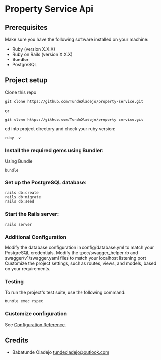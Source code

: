 # Property Service Api

## Prerequisites

Make sure you have the following software installed on your machine:

- Ruby (version X.X.X)
- Ruby on Rails (version X.X.X)
- Bundler
- PostgreSQL

## Project setup
Clone this repo

```
git clone https://github.com/TundeOladejo/property-service.git
```
or

```
git clone https://github.com/TundeOladejo/property-service.git
```

cd into project directory and check your ruby version:
```
ruby -v
```

### Install the required gems using Bundler:
Using Bundle
```
bundle
```

### Set up the PostgreSQL database:
```
rails db:create
rails db:migrate
rails db:seed
```

### Start the Rails server:
```
rails server
```

### Additional Configuration

Modify the database configuration in config/database.yml to match your PostgreSQL credentials.
Modify the spec/swagger_helper.rb and swagger/v1/swagger.yaml files to match your localhost listening port
Customize the project settings, such as routes, views, and models, based on your requirements.

### Testing
To run the project's test suite, use the following command:
```
bundle exec rspec
```

### Customize configuration
See [Configuration Reference](https://guides.rubyonrails.org/).

## Credits
- Babatunde Oladejo [tundeoladejo@outlook.com](mailto:tundeoladejo@outlook.com)
